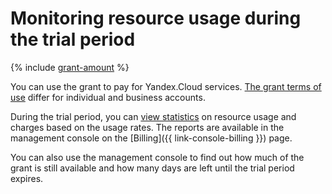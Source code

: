 # Monitoring resource usage during the trial period

{% include [grant-amount](../_includes/grant-amount.md) %}

You can use the grant to pay for Yandex.Cloud services. [The grant terms of use](usage-grant.md) differ for individual and business accounts.

During the trial period, you can [view statistics](../../../billing/operations/check-charges.md) on resource usage and charges based on the usage rates. The reports are available in the management console on the [Billing]({{ link-console-billing }}) page.

You can also use the management console to find out how much of the grant is still available and how many days are left until the trial period expires.

